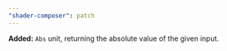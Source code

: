 ```yaml
---
"shader-composer": patch
---
```


**Added:** `Abs` unit, returning the absolute value of the given input.
